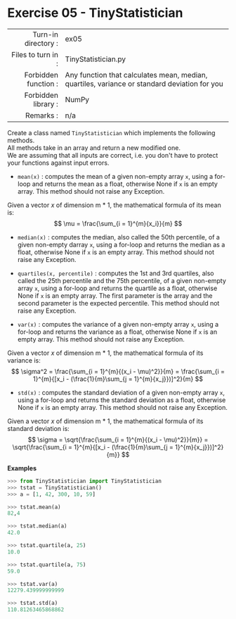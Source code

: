 # Exercise 05 - TinyStatistician

|                         |                    |
| -----------------------:| ------------------ |
|   Turn-in directory :   |  ex05              |
|   Files to turn in :    |  TinyStatistician.py |
|   Forbidden function :   |  Any function that calculates mean, median, quartiles, variance or standard deviation for you  |
|   Forbidden library :   |  NumPy             |
|   Remarks :             |  n/a               |

Create a class named `TinyStatistician` which implements the following methods.   
All methods take in an array and return a new modified one.  
We are assuming that all inputs are correct, i.e. you don't have to protect your functions against input errors.

* `mean(x)` : computes the mean of a given non-empty array `x`, using a for-loop and returns the mean as a float, otherwise None if `x` is an empty array. This method should not raise any Exception.

Given a vector $x$ of dimension m * 1, the mathematical formula of its mean is:
$$
\mu = \frac{\sum_{i = 1}^{m}{x_i}}{m}
$$

* `median(x)` : computes the median, also called the 50th percentile, of a given non-empty darray `x`, using a for-loop and returns the median as a float, otherwise None if `x` is an empty array. This method should not raise any Exception.

* `quartiles(x, percentile)` : computes the 1st and 3rd quartiles, also called the 25th percentile and the 75th percentile, of a given non-empty array `x`, using a for-loop and returns the quartile as a float, otherwise None if `x` is an empty array. The first parameter is the array and the second parameter is the expected percentile. This method should not raise any Exception.

* `var(x)` : computes the variance of a given non-empty array `x`, using a for-loop and returns the variance as a float, otherwise None if `x` is an empty array. This method should not raise any Exception.

Given a vector $x$ of dimension m * 1, the mathematical formula of its variance is:
$$
\sigma^2 = \frac{\sum_{i = 1}^{m}{(x_i - \mu)^2}}{m} = \frac{\sum_{i = 1}^{m}{[x_i - (\frac{1}{m}\sum_{j = 1}^{m}{x_j}})]^2}{m}
$$

* `std(x)` : computes the standard deviation of a given non-empty array `x`, using a for-loop and returns the standard deviation as a float, otherwise None if `x` is an empty array. This method should not raise any Exception.

Given a vector $x$ of dimension m * 1, the mathematical formula of its standard deviation is:
$$
\sigma = \sqrt{\frac{\sum_{i = 1}^{m}{(x_i - \mu)^2}}{m}} = \sqrt{\frac{\sum_{i = 1}^{m}{[x_i - (\frac{1}{m}\sum_{j = 1}^{m}{x_j}})]^2}{m}}
$$

**Examples**
```python
>>> from TinyStatistician import TinyStatistician
>>> tstat = TinyStatistician()
>>> a = [1, 42, 300, 10, 59]

>>> tstat.mean(a)
82,4

>>> tstat.median(a)
42.0

>>> tstat.quartile(a, 25)
10.0

>>> tstat.quartile(a, 75)
59.0

>>> tstat.var(a)
12279.439999999999

>>> tstat.std(a)
110.81263465868862
```

